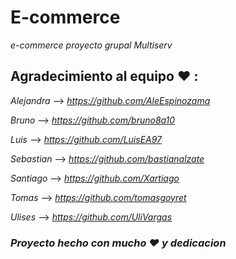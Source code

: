 # E-commerce


_e-commerce proyecto grupal Multiserv_


## Agradecimiento al equipo ♥ :


*Alejandra* --> _https://github.com/AleEspinozama_

*Bruno* --> _https://github.com/bruno8a10_

*Luis* --> _https://github.com/LuisEA97_

*Sebastian* --> _https://github.com/bastianalzate_

*Santiago* --> _https://github.com/Xartiago_

*Tomas* --> _https://github.com/tomasgoyret_

*Ulises* --> _https://github.com/UliVargas_

### *_Proyecto hecho con mucho ♥ y dedicacion_*

